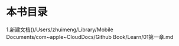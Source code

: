 # 本书目录
1.新建文档()/Users/zhuimeng/Library/Mobile Documents/com~apple~CloudDocs/Github Book/Learn/01第一章.md